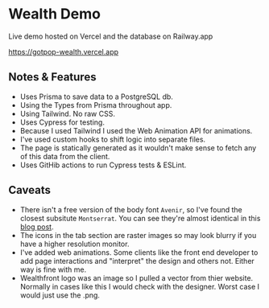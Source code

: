 # Wealth Demo

Live demo hosted on Vercel and the database on Railway.app

https://gotpop-wealth.vercel.app

## Notes & Features

* Uses Prisma to save data to a PostgreSQL db.
* Using the Types from Prisma throughout app.
* Using Tailwind. No raw CSS.
* Uses Cypress for testing.
* Because I used Tailwind I used the Web Animation API for animations.
* I've used custom hooks to shift logic into separate files.
* The page is statically generated as it wouldn't make sense to fetch any of this data from the client.
* Uses GitHib actions to run Cypress tests & ESLint.

## Caveats

* There isn't a free version of the body font `Avenir`, so I've found the closest subsitute `Montserrat`. You can see they're almost identical in this [blog post](https://www.learnui.design/blog/avenir-similar-fonts.html).
* The icons in the tab section are raster images so may look blurry if you have a higher resolution monitor.
* I've added web animations. Some clients like the front end developer to add page interactions and "interpret" the design and others not. Either way is fine with me.
* Wealthfront logo was an image so I pulled a vector from thier website. Normally in cases like this I would check with the designer. Worst case I would just use the .png. 




